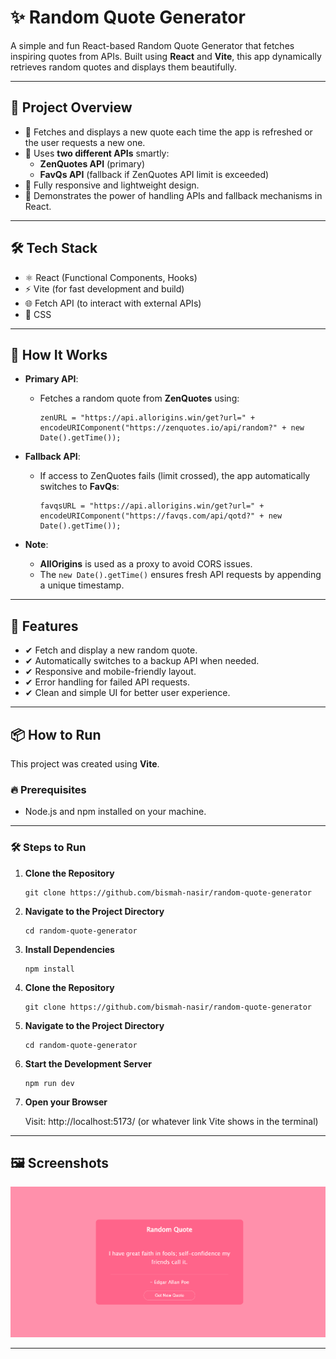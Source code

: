 # ✨ Random Quote Generator

A simple and fun React-based Random Quote Generator that fetches inspiring quotes from APIs. Built using **React** and **Vite**, this app dynamically retrieves random quotes and displays them beautifully.

---

## 🚀 Project Overview

- 🔹 Fetches and displays a new quote each time the app is refreshed or the user requests a new one.
- 🔹 Uses **two different APIs** smartly:
  - **ZenQuotes API** (primary)
  - **FavQs API** (fallback if ZenQuotes API limit is exceeded)
- 🔹 Fully responsive and lightweight design.
- 🔹 Demonstrates the power of handling APIs and fallback mechanisms in React.

---

## 🛠️ Tech Stack  

- ⚛️ React (Functional Components, Hooks) 
- ⚡ Vite (for fast development and build)
- 🌐 Fetch API (to interact with external APIs)
- 🎨 CSS

---

## 📜 How It Works  

- **Primary API**:  
  - Fetches a random quote from **ZenQuotes** using:  
    ```
    zenURL = "https://api.allorigins.win/get?url=" + encodeURIComponent("https://zenquotes.io/api/random?" + new Date().getTime());
    ```

- **Fallback API**:  
  - If access to ZenQuotes fails (limit crossed), the app automatically switches to **FavQs**:  
    ```
    favqsURL = "https://api.allorigins.win/get?url=" + encodeURIComponent("https://favqs.com/api/qotd?" + new Date().getTime());
    ```

- **Note**:  
  - **AllOrigins** is used as a proxy to avoid CORS issues.
  - The `new Date().getTime()` ensures fresh API requests by appending a unique timestamp.

---

## 🎯 Features  

- ✔ Fetch and display a new random quote.  
- ✔ Automatically switches to a backup API when needed.  
- ✔ Responsive and mobile-friendly layout.  
- ✔ Error handling for failed API requests.  
- ✔ Clean and simple UI for better user experience.

---

## 📦 How to Run  

This project was created using **Vite**.

### 🔥 Prerequisites  

- Node.js and npm installed on your machine.

---

### 🛠️ Steps to Run  

1. **Clone the Repository**  
   ```
   git clone https://github.com/bismah-nasir/random-quote-generator
   
2. **Navigate to the Project Directory**
   ```
   cd random-quote-generator
   
3. **Install Dependencies**
   ```
   npm install

1. **Clone the Repository**  
   ```
   git clone https://github.com/bismah-nasir/random-quote-generator
   
2. **Navigate to the Project Directory**
   ```
   cd random-quote-generator
   
4. **Start the Development Server**
   ```
   npm run dev

4. **Open your Browser**

   Visit: http://localhost:5173/ (or whatever link Vite shows in the terminal)

---

## 🖼️ Screenshots

![image_alt](https://github.com/bismah-nasir/random-quote-generator/blob/0fe60b5155fa3c30a2c010b9b06790ee0d369bd0/quote-app.PNG)

---
